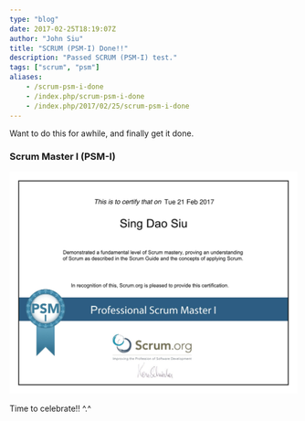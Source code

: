 ```yaml
---
type: "blog"
date: 2017-02-25T18:19:07Z
author: "John Siu"
title: "SCRUM (PSM-I) Done!!"
description: "Passed SCRUM (PSM-I) test."
tags: ["scrum", "psm"]
aliases:
    - /scrum-psm-i-done
    - /index.php/scrum-psm-i-done
    - /index.php/2017/02/25/scrum-psm-i-done
---
```


Want to do this for awhile, and finally get it done.
<!--more-->

### Scrum Master I (PSM-I)

![PSMI Cert](https://raw.githubusercontent.com/J-Siu/johnsiu.com/master/static/img/scrum.jpg)

Time to celebrate!! ^.^

